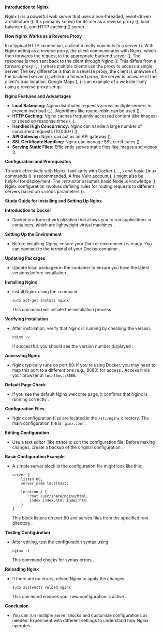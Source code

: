 **Introduction to Nginx**

Nginx () is a powerful web server that uses a non-threaded, event-driven architecture ().  It's primarily known for its role as a reverse proxy (), load balancer (), and HTTP caching () server.

**How Nginx Works as a Reverse Proxy**

In a typical HTTP connection, a client directly connects to a server ().  With Nginx acting as a reverse proxy, the client communicates with Nginx, which then forwards the request to the appropriate backend server ().  The response is then sent back to the client through Nginx (). This differs from a forward proxy (, , ) where multiple clients use the proxy to access a single server.  The key difference is that in a reverse proxy, the client is unaware of the backend server (), while in a forward proxy, the server is unaware of the client's true location.  Google Maps (, ) is an example of a website likely using a reverse proxy setup.

**Nginx Features and Advantages**

*   **Load Balancing:** Nginx distributes requests across multiple servers to prevent overload (, ).  Algorithms like round-robin can be used ().
*   **HTTP Caching:** Nginx caches frequently accessed content (like images) to speed up response times (, ).
*   **Handles High Concurrency:** Nginx can handle a large number of concurrent requests (10,000+) ().
*   **API Gateway:**  Nginx can act as an API gateway ().
*   **SSL Certificate Handling:** Nginx can manage SSL certificates ().
*   **Serving Static Files:** Efficiently serves static files like images and videos ().


**Configuration and Prerequisites**

To work effectively with Nginx, familiarity with Docker (, , , ) and basic Linux commands () is recommended.  A free Vultr account (, ) might also be helpful for deployment.  The instructor assumes basic Node.js knowledge ().  Nginx configuration involves defining rules for routing requests to different servers based on various parameters ().


**Study Guide for Installing and Setting Up Nginx**

**Introduction to Docker**
- Docker is a form of virtualization that allows you to run applications in containers, which are lightweight virtual machines .

**Setting Up the Environment**
- Before installing Nginx, ensure your Docker environment is ready. You can connect to the terminal of your Docker container .

**Updating Packages**
- Update local packages in the container to ensure you have the latest versions before installation .

**Installing Nginx**
- Install Nginx using the command:
  ```
  sudo apt-get install nginx
  ```
  This command will initiate the installation process .

**Verifying Installation**
- After installation, verify that Nginx is running by checking the version:
  ```
  nginx -v
  ```
  If successful, you should see the version number displayed .

**Accessing Nginx**
- Nginx typically runs on port 80. If you're using Docker, you may need to map this port to a different one (e.g., 8080) for access . Access it via your browser at `localhost:8080`.

**Default Page Check**
- If you see the default Nginx welcome page, it confirms that Nginx is running correctly .

**Configuration Files**
- Nginx configuration files are located in the `/etc/nginx` directory. The main configuration file is `nginx.conf` .

**Editing Configuration**
- Use a text editor (like nano) to edit the configuration file. Before making changes, create a backup of the original configuration .

**Basic Configuration Example**
- A simple server block in the configuration file might look like this:
  ```
  server {
      listen 80;
      server_name localhost;

      location / {
          root /usr/share/nginx/html;
          index index.html index.htm;
      }
  }
  ```
  This block listens on port 80 and serves files from the specified root directory .

**Testing Configuration**
- After editing, test the configuration syntax using:
  ```
  nginx -t
  ```
  This command checks for syntax errors .

**Reloading Nginx**
- If there are no errors, reload Nginx to apply the changes:
  ```
  sudo systemctl reload nginx
  ```
  This command ensures your new configuration is active .

**Conclusion**
- You can run multiple server blocks and customize configurations as needed. Experiment with different settings to understand how Nginx operates .


